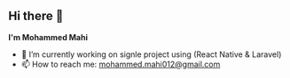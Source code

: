 ## Hi there 👋
**I'm Mohammed Mahi**

- 🔭 I’m currently working on signle project using (React Native & Laravel)
- 📫 How to reach me: [mohammed.mahi012@gmail.com](gmail.com)
